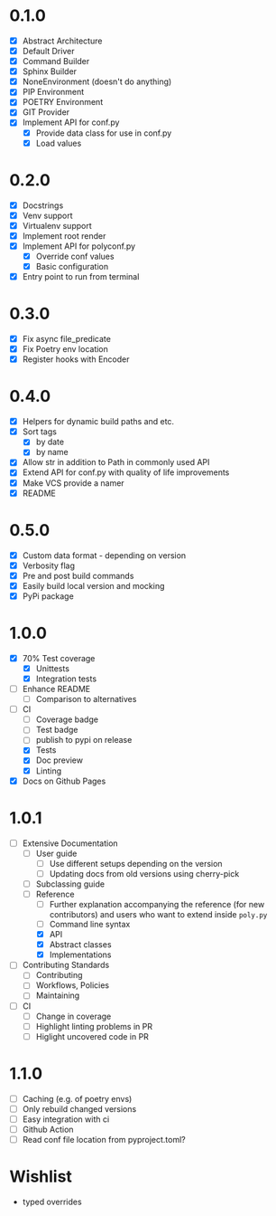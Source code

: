 # 0.1.0

- [x] Abstract Architecture
- [x] Default Driver
- [x] Command Builder
- [x] Sphinx Builder
- [x] NoneEnvironment (doesn't do anything)
- [x] PIP Environment
- [x] POETRY Environment
- [x] GIT Provider
- [x] Implement API for conf.py
  - [x] Provide data class for use in conf.py
  - [x] Load values

# 0.2.0

- [x] Docstrings
- [x] Venv support
- [x] Virtualenv support
- [x] Implement root render
- [x] Implement API for polyconf.py
  - [x] Override conf values
  - [x] Basic configuration
- [x] Entry point to run from terminal

# 0.3.0

- [x] Fix async file_predicate
- [x] Fix Poetry env location
- [x] Register hooks with Encoder

# 0.4.0

- [x] Helpers for dynamic build paths and etc.
- [x] Sort tags
  - [x] by date
  - [x] by name
- [x] Allow str in addition to Path in commonly used API
- [x] Extend API for conf.py with quality of life improvements
- [x] Make VCS provide a namer
- [x] README

# 0.5.0

- [x] Custom data format - depending on version
- [x] Verbosity flag
- [x] Pre and post build commands
- [x] Easily build local version and mocking
- [x] PyPi package

# 1.0.0

- [x] 70% Test coverage
  - [x] Unittests
  - [x] Integration tests
- [ ] Enhance README
  - [ ] Comparison to alternatives
- [ ] CI
  - [ ] Coverage badge
  - [ ] Test badge
  - [ ] publish to pypi on release
  - [x] Tests
  - [x] Doc preview
  - [x] Linting
- [x] Docs on Github Pages

# 1.0.1

- [ ] Extensive Documentation
  - [ ] User guide
    - [ ] Use different setups depending on the version
    - [ ] Updating docs from old versions using cherry-pick
  - [ ] Subclassing guide
  - [ ] Reference
    - [ ] Further explanation accompanying the reference (for new contributors) and users who want to extend inside `poly.py`
    - [ ] Command line syntax
    - [x] API
    - [x] Abstract classes
    - [x] Implementations
- [ ] Contributing Standards
  - [ ] Contributing
  - [ ] Workflows, Policies
  - [ ] Maintaining
- [ ] CI
  - [ ] Change in coverage
  - [ ] Highlight linting problems in PR
  - [ ] Higlight uncovered code in PR

# 1.1.0

- [ ] Caching (e.g. of poetry envs)
- [ ] Only rebuild changed versions
- [ ] Easy integration with ci
- [ ] Github Action
- [ ] Read conf file location from pyproject.toml?

# Wishlist

- typed overrides
